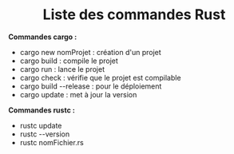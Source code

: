 
 <center> <h1> Liste des commandes Rust </h1> </center>


**Commandes cargo :** 

* cargo new nomProjet : création d'un projet
* cargo build : compile le projet 
* cargo run : lance le projet 
* cargo check : vérifie que le projet est compilable
* cargo build --release : pour le déploiement
* cargo update : met à jour la version


**Commandes rustc :**

* rustc update
* rustc --version
* rustc nomFichier.rs